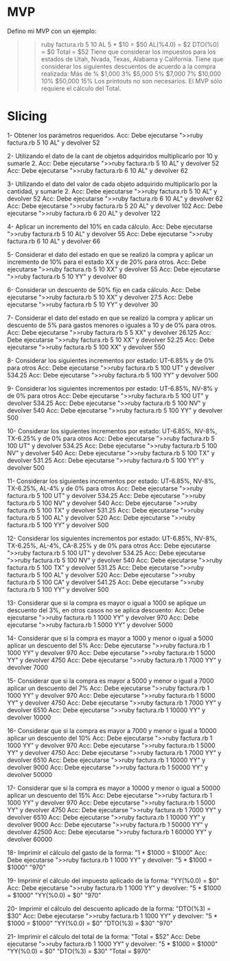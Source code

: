 # MVP
Defino mi MVP con un ejemplo:
>> ruby factura.rb 5 10 AL
5 * $10 = $50
AL(%4.0) = $2
DTO(%0) = $0
Total = $52
Tiene que considerar los impuestos para los estados de Utah, Nvada, Texas, Alabama y California.
Tiene que considerar los siguientes descuentos de acuerdo a la compra realizada:
Más de  %
$1,000  3%
$5,000  5%
$7,000  7%
$10,000 10%
$50,000 15%
Los printouts no son necesarios. El MVP sólo requiere el cálculo del Total.

# Slicing
1- Obtener los parámetros requeridos. 
Acc: Debe ejecutarse ">>ruby factura.rb 5 10 AL" y devolver 52

2- Utilizando el dato de la cant de objetos adquiridos multiplicarlo por 10 y sumarle 2.
Acc: Debe ejecutarse ">>ruby factura.rb 5 10 AL" y devolver 52
Acc: Debe ejecutarse ">>ruby factura.rb 6 10 AL" y devolver 62

3- Utilizando el dato del valor de cada objeto adquirido multiplicarlo por la cantidad, y sumarle 2.
Acc: Debe ejecutarse ">>ruby factura.rb 5 10 AL" y devolver 52
Acc: Debe ejecutarse ">>ruby factura.rb 6 10 AL" y devolver 62
Acc: Debe ejecutarse ">>ruby factura.rb 5 20 AL" y devolver 102
Acc: Debe ejecutarse ">>ruby factura.rb 6 20 AL" y devolver 122

4- Aplicar un incremento del 10% en cada cálculo.
Acc: Debe ejecutarse ">>ruby factura.rb 5 10 AL" y devolver 55
Acc: Debe ejecutarse ">>ruby factura.rb 6 10 AL" y devolver 66

5- Considerar el dato del estado en que se realizó la compra y aplicar un incremento de 10% para el estado XX y de 20% para otros.
Acc: Debe ejecutarse ">>ruby factura.rb 5 10 XX" y devolver 55
Acc: Debe ejecutarse ">>ruby factura.rb 5 10 YY" y devolver 60

6- Considerar un descuento de 50% fijo en cada cálculo.
Acc: Debe ejecutarse ">>ruby factura.rb 5 10 XX" y devolver 27.5
Acc: Debe ejecutarse ">>ruby factura.rb 5 10 YY" y devolver 30

7- Considerar el dato del estado en que se realizó la compra y aplicar un descuento de 5% para gastos menores o iguales a 10 y de 0% para otros.
Acc: Debe ejecutarse ">>ruby factura.rb 5 5 XX" y devolver 26.125
Acc: Debe ejecutarse ">>ruby factura.rb 5 10 XX" y devolver 52.25
Acc: Debe ejecutarse ">>ruby factura.rb 5 100 XX" y devolver 550

8- Considerar los siguientes incrementos por estado: UT-6.85% y de 0% para otros
Acc: Debe ejecutarse ">>ruby factura.rb 5 100 UT" y devolver 534.25
Acc: Debe ejecutarse ">>ruby factura.rb 5 100 YY" y devolver 500

9- Considerar los siguientes incrementos por estado: UT-6.85%, NV-8% y de 0% para otros
Acc: Debe ejecutarse ">>ruby factura.rb 5 100 UT" y devolver 534.25
Acc: Debe ejecutarse ">>ruby factura.rb 5 100 NV" y devolver 540
Acc: Debe ejecutarse ">>ruby factura.rb 5 100 YY" y devolver 500

10- Considerar los siguientes incrementos por estado: UT-6.85%, NV-8%, TX-6.25% y de 0% para otros
Acc: Debe ejecutarse ">>ruby factura.rb 5 100 UT" y devolver 534.25
Acc: Debe ejecutarse ">>ruby factura.rb 5 100 NV" y devolver 540
Acc: Debe ejecutarse ">>ruby factura.rb 5 100 TX" y devolver 531.25
Acc: Debe ejecutarse ">>ruby factura.rb 5 100 YY" y devolver 500

11- Considerar los siguientes incrementos por estado: UT-6.85%, NV-8%, TX-6.25%, AL-4% y de 0% para otros
Acc: Debe ejecutarse ">>ruby factura.rb 5 100 UT" y devolver 534.25
Acc: Debe ejecutarse ">>ruby factura.rb 5 100 NV" y devolver 540
Acc: Debe ejecutarse ">>ruby factura.rb 5 100 TX" y devolver 531.25
Acc: Debe ejecutarse ">>ruby factura.rb 5 100 AL" y devolver 520
Acc: Debe ejecutarse ">>ruby factura.rb 5 100 YY" y devolver 500

12- Considerar los siguientes incrementos por estado: UT-6.85%, NV-8%, TX-6.25%, AL-4%, CA-8.25% y de 0% para otros
Acc: Debe ejecutarse ">>ruby factura.rb 5 100 UT" y devolver 534.25
Acc: Debe ejecutarse ">>ruby factura.rb 5 100 NV" y devolver 540
Acc: Debe ejecutarse ">>ruby factura.rb 5 100 TX" y devolver 531.25
Acc: Debe ejecutarse ">>ruby factura.rb 5 100 AL" y devolver 520
Acc: Debe ejecutarse ">>ruby factura.rb 5 100 CA" y devolver 541.25
Acc: Debe ejecutarse ">>ruby factura.rb 5 100 YY" y devolver 500

13- Considerar que si la compra es mayor o igual a 1000 se aplique un descuento del 3%, en otros casos no se aplica descuento:
Acc: Debe ejecutarse ">>ruby factura.rb 1 1000 YY" y devolver 970
Acc: Debe ejecutarse ">>ruby factura.rb 1 5000 YY" y devolver 5000

14- Considerar que si la compra es mayor a 1000 y menor o igual a 5000 aplicar un descuento del 5%
Acc: Debe ejecutarse ">>ruby factura.rb 1 1000 YY" y devolver 970
Acc: Debe ejecutarse ">>ruby factura.rb 1 5000 YY" y devolver 4750
Acc: Debe ejecutarse ">>ruby factura.rb 1 7000 YY" y devolver 7000

15- Considerar que si la compra es mayor a 5000 y menor o igual a 7000 aplicar un descuento del 7%
Acc: Debe ejecutarse ">>ruby factura.rb 1 1000 YY" y devolver 970
Acc: Debe ejecutarse ">>ruby factura.rb 1 5000 YY" y devolver 4750
Acc: Debe ejecutarse ">>ruby factura.rb 1 7000 YY" y devolver 6510
Acc: Debe ejecutarse ">>ruby factura.rb 1 10000 YY" y devolver 10000

16- Considerar que si la compra es mayor a 7000 y menor o igual a 10000 aplicar un descuento del 10%
Acc: Debe ejecutarse ">>ruby factura.rb 1 1000 YY" y devolver 970
Acc: Debe ejecutarse ">>ruby factura.rb 1 5000 YY" y devolver 4750
Acc: Debe ejecutarse ">>ruby factura.rb 1 7000 YY" y devolver 6510
Acc: Debe ejecutarse ">>ruby factura.rb 1 10000 YY" y devolver 9000
Acc: Debe ejecutarse ">>ruby factura.rb 1 50000 YY" y devolver 50000

17- Considerar que si la compra es mayor a 10000 y menor o igual a 50000 aplicar un descuento del 15%
Acc: Debe ejecutarse ">>ruby factura.rb 1 1000 YY" y devolver 970
Acc: Debe ejecutarse ">>ruby factura.rb 1 5000 YY" y devolver 4750
Acc: Debe ejecutarse ">>ruby factura.rb 1 7000 YY" y devolver 6510
Acc: Debe ejecutarse ">>ruby factura.rb 1 10000 YY" y devolver 9000
Acc: Debe ejecutarse ">>ruby factura.rb 1 50000 YY" y devolver 42500
Acc: Debe ejecutarse ">>ruby factura.rb 1 60000 YY" y devolver 60000

18- Imprimir el cálculo del gasto de la forma: "1 * $1000 = $1000"
Acc: Debe ejecutarse ">>ruby factura.rb 1 1000 YY" y devolver:
"5 * $1000 = $1000"
"970"

19- Imprimir el cálculo del impuesto aplicado de la forma: "YY(%0.0) = $0"
Acc: Debe ejecutarse ">>ruby factura.rb 1 1000 YY" y devolver:
"5 * $1000 = $1000"
"YY(%0.0) = $0"
"970"

20- Imprimir el cálculo del descuento aplicado de la forma: "DTO(%3) = $30"
Acc: Debe ejecutarse ">>ruby factura.rb 1 1000 YY" y devolver:
"5 * $1000 = $1000"
"YY(%0.0) = $0"
"DTO(%3) = $30"
"970"

21- Imprimir el cálculo del total de la forma: "Total = $52"
Acc: Debe ejecutarse ">>ruby factura.rb 1 1000 YY" y devolver:
"5 * $1000 = $1000"
"YY(%0.0) = $0"
"DTO(%3) = $30"
"Total = $970"





